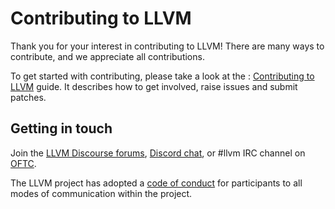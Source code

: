 # Contributing to LLVM

Thank you for your interest in contributing to LLVM! There are many ways to
contribute, and we appreciate all contributions.

To get started with contributing, please take a look at the :
[Contributing to LLVM](https://llvm.org/docs/Contributing.html) guide. It
describes how to get involved, raise issues and submit patches.

## Getting in touch

Join the [LLVM Discourse forums](https://discourse.llvm.org/), [Discord
chat](https://discord.gg/xS7Z362), or #llvm IRC channel on
[OFTC](https://oftc.net/).

The LLVM project has adopted a [code of conduct](https://llvm.org/docs/CodeOfConduct.html) for
participants to all modes of communication within the project.
